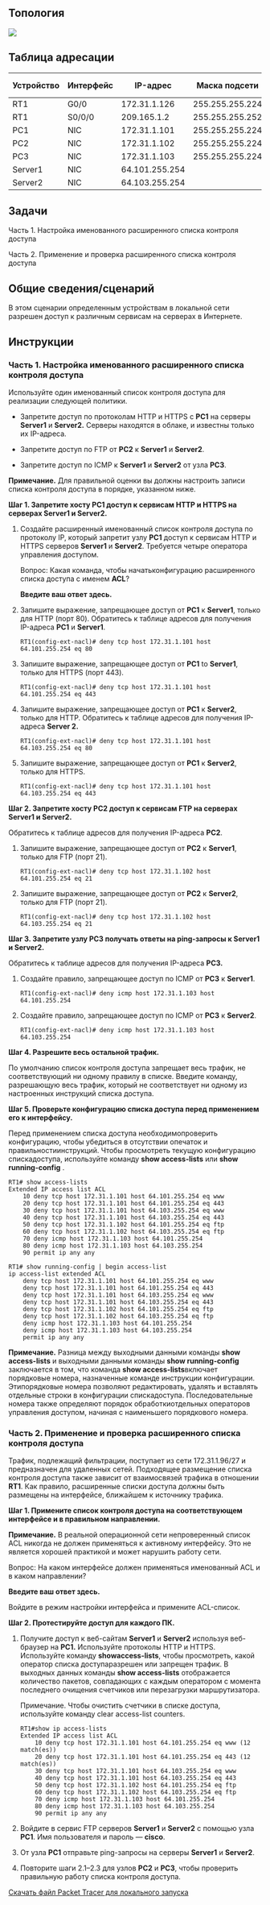 ## Топология

![](./assets/topology.png)

## Таблица адресации

| Устройство | Интерфейс | IP-адрес       | Маска подсети   | Шлюз по умолчанию |
|------------|-----------|----------------|-----------------|-------------------|
| RT1        | G0/0      | 172.31.1.126   | 255.255.255.224 | —                 |
| RT1        | S0/0/0    | 209.165.1.2    | 255.255.255.252 | —                 |
| PC1        | NIC       | 172.31.1.101   | 255.255.255.224 | 172.31.1.126      |
| PC2        | NIC       | 172.31.1.102   | 255.255.255.224 | 172.31.1.126      |
| PC3        | NIC       | 172.31.1.103   | 255.255.255.224 | 172.31.1.126      |
| Server1    | NIC       | 64.101.255.254 |                 |                   |
| Server2    | NIC       | 64.103.255.254 |                 |                   |

## Задачи

Часть 1. Настройка именованного расширенного списка контроля доступа

Часть 2. Применение и проверка расширенного списка контроля доступа

## Общие сведения/сценарий

В этом сценарии определенным устройствам в локальной сети разрешен доступ к различным сервисам на серверах в Интернете.

## Инструкции

### Часть 1. Настройка именованного расширенного списка контроля доступа

Используйте один именованный список контроля доступа для реализации следующей политики.

-   Запретите доступ по протоколам HTTP и HTTPS с **PC1** на серверы **Server1** и **Server2.** Серверы находятся в облаке, и известны только их IP-адреса.

-   Запретите доступ по FTP от **PC2** к **Server1** и **Server2**.

-   Запретите доступ по ICMP к **Server1** и **Server2** от узла **PC3**.

**Примечание.** Для правильной оценки вы должны настроить записи списка контроля доступа в порядке, указанном ниже.

**Шаг 1. Запретите хосту PC1 доступ к сервисам HTTP и HTTPS на серверах Server1 и Server2.**

1.  Создайте расширенный именованный список контроля доступа по протоколу IP, который запретит узлу **PC1** доступ к сервисам HTTP и HTTPS серверов **Server1** и **Server2**. Требуется четыре оператора управления доступом.

    Вопрос: Какая команда, чтобы начатьконфигурацию расширенного списка доступа с именем **ACL**?

    **Введите ваш ответ здесь.**

2.  Запишите выражение, запрещающее доступ от **PC1** к **Server1**, только для HTTP (порт 80). Обратитесь к таблице адресов для получения IP-адреса **PC1** и **Server1**.

    ```
    RT1(config-ext-nacl)# deny tcp host 172.31.1.101 host 64.101.255.254 eq 80
    ```

3.  Запишите выражение, запрещающее доступ от **PC1** to **Server1**, только для HTTPS (порт 443).

    ```
    RT1(config-ext-nacl)# deny tcp host 172.31.1.101 host 64.101.255.254 eq 443
    ```

4.  Запишите выражение, запрещающее доступ от **PC1** к **Server2**, только для HTTP. Обратитесь к таблице адресов для получения IP-адреса **Server 2.**

    ```
    RT1(config-ext-nacl)# deny tcp host 172.31.1.101 host 64.103.255.254 eq 80
    ```

5.  Запишите выражение, запрещающее доступ от **PC1** к **Server2**, только для HTTPS.

    ```
    RT1(config-ext-nacl)# deny tcp host 172.31.1.101 host 64.103.255.254 eq 443
    ```

**Шаг 2. Запретите хосту PC2 доступ к сервисам FTP на серверах Server1 и Server2.**

Обратитесь к таблице адресов для получения IP-адреса **PC2**.

1.  Запишите выражение, запрещающее доступ от **PC2** к **Server1**, только для FTP (порт 21).

    ```
    RT1(config-ext-nacl)# deny tcp host 172.31.1.102 host 64.101.255.254 eq 21
    ```

2.  Запишите выражение, запрещающее доступ от **PC2** к **Server2**, только для FTP (порт 21).

    ```
    RT1(config-ext-nacl)# deny tcp host 172.31.1.102 host 64.103.255.254 eq 21
    ```

**Шаг 3. Запретите узлу PC3 получать ответы на ping-запросы к Server1 и Server2.**

Обратитесь к таблице адресов для получения IP-адреса **PC3.**

1.  Создайте правило, запрещающее доступ по ICMP от **PC3** к **Server1**.

    ```
    RT1(config-ext-nacl)# deny icmp host 172.31.1.103 host 64.101.255.254
    ```

2.  Создайте правило, запрещающее доступ по ICMP от **PC3** к **Server2**.

    ```
    RT1(config-ext-nacl)# deny icmp host 172.31.1.103 host 64.103.255.254
    ```

**Шаг 4. Разрешите весь остальной трафик.**

По умолчанию список контроля доступа запрещает весь трафик, не соответствующий ни одному правилу в списке. Введите команду, разрешающую весь трафик, который не соответствует ни одному из настроенных инструкций списка доступа.

**Шаг 5. Проверьте конфигурацию списка доступа перед применением его к интерфейсу.**

Перед применением списка доступа необходимопроверить конфигурацию, чтобы убедиться в отсутствии опечаток и правильностиинструкций. Чтобы просмотреть текущую конфигурацию спискадоступа, используйте команду **show access-lists** или **show running-config** .

```
RT1# show access-lists
Extended IP access list ACL
    10 deny tcp host 172.31.1.101 host 64.101.255.254 eq www
    20 deny tcp host 172.31.1.101 host 64.101.255.254 eq 443
    30 deny tcp host 172.31.1.101 host 64.103.255.254 eq www
    40 deny tcp host 172.31.1.101 host 64.103.255.254 eq 443
    50 deny tcp host 172.31.1.102 host 64.101.255.254 eq ftp
    60 deny tcp host 172.31.1.102 host 64.103.255.254 eq ftp
    70 deny icmp host 172.31.1.103 host 64.101.255.254
    80 deny icmp host 172.31.1.103 host 64.103.255.254
    90 permit ip any any

RT1# show running-config | begin access-list
ip access-list extended ACL
    deny tcp host 172.31.1.101 host 64.101.255.254 eq www
    deny tcp host 172.31.1.101 host 64.101.255.254 eq 443
    deny tcp host 172.31.1.101 host 64.103.255.254 eq www
    deny tcp host 172.31.1.101 host 64.103.255.254 eq 443
    deny tcp host 172.31.1.102 host 64.101.255.254 eq ftp
    deny tcp host 172.31.1.102 host 64.103.255.254 eq ftp
    deny icmp host 172.31.1.103 host 64.101.255.254
    deny icmp host 172.31.1.103 host 64.103.255.254
    permit ip any any
```

**Примечание.** Разница между выходными данными команды **show access-lists** и выходными данными команды **show running-config** заключается в том, что команда **show access-lists**включает порядковые номера, назначенные команде инструкции конфигурации. Этипорядковые номера позволяют редактировать, удалять и вставлять отдельные строки в конфигурации спискадоступа. Последовательные номера также определяют порядок обработкиотдельных операторов управления доступом, начиная с наименьшего порядкового номера.

### Часть 2. Применение и проверка расширенного списка контроля доступа

Трафик, подлежащий фильтрации, поступает из сети 172.31.1.96/27 и предназначен для удаленных сетей. Подходящее размещение списка контроля доступа также зависит от взаимосвязей трафика в отношении **RT1**. Как правило, расширенные списки доступа должны быть размещены на интерфейсе, ближайшем к источнику трафика.

**Шаг 1. Примените список контроля доступа на соответствующем интерфейсе и в правильном направлении.**

**Примечание.** В реальной операционной сети непроверенный список ACL никогда не должен применяться к активному интерфейсу. Это не является хорошей практикой и может нарушить работу сети.

Вопрос: На каком интерфейсе должен применяться именованный ACL и в каком направлении?

**Введите ваш ответ здесь.**

Войдите в режим настройки интерфейса и примените ACL-список.

**Шаг 2. Протестируйте доступ для каждого ПК.**

1.  Получите доступ к веб-сайтам **Server1** и **Server2** используя веб-браузер на **PC1.** Используйте протоколы HTTP и HTTPS. Используйте команду **showaccess-lists**, чтобы просмотреть, какой оператор списка доступаразрешен или запрещен трафик. В выходных данных команды **show access-lists** отображается количество пакетов, совпадающих с каждым оператором с момента последнего очищения счетчиков или перезагрузки маршрутизатора.

    Примечание. Чтобы очистить счетчики в списке доступа, используйте команду clear access-list counters.

    ```
    RT1#show ip access-lists
    Extended IP access list ACL
        10 deny tcp host 172.31.1.101 host 64.101.255.254 eq www (12 match(es))
        20 deny tcp host 172.31.1.101 host 64.101.255.254 eq 443 (12 match(es))
        30 deny tcp host 172.31.1.101 host 64.103.255.254 eq www
        40 deny tcp host 172.31.1.101 host 64.103.255.254 eq 443
        50 deny tcp host 172.31.1.102 host 64.101.255.254 eq ftp
        60 deny tcp host 172.31.1.102 host 64.103.255.254 eq ftp
        70 deny icmp host 172.31.1.103 host 64.101.255.254
        80 deny icmp host 172.31.1.103 host 64.103.255.254
        90 permit ip any any
    ```

2.  Войдите в сервис FTP серверов **Server1** и **Server2** с помощью узла **PC1**. Имя пользователя и пароль — **cisco**.

3.  От узла **PC1** отправьте ping-запросы на серверы **Server1** и **Server2**.

4.  Повторите шаги 2.1–2.3 для узлов **PC2** и **PC3**, чтобы проверить правильную работу списка контроля доступа.

[Скачать файл Packet Tracer для локального запуска](./assets/5.4.13-packet-tracer---configure-extended-ipv4-acls---scenario-2_ru-RU.pka)
